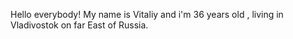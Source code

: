 Hello everybody! 
My name is Vitaliy and i'm 36 years old , living in Vladivostok on far East of Russia.